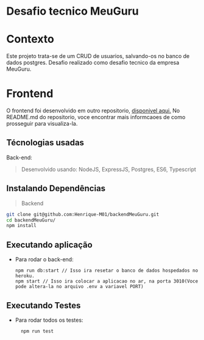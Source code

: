# Desafio tecnico MeuGuru

# Contexto
Este projeto trata-se de um CRUD de usuarios, salvando-os no banco de dados postgres.
Desafio realizado como desafio tecnico da empresa MeuGuru.

# Frontend

O frontend foi desenvolvido em outro repositorio, [disponivel aqui.](https://github.com/Henrique-M01/frontendMeuGuru)
No README.md do repositorio, voce encontrar mais informcaoes de como prosseguir para visualiza-la.

## Técnologias usadas

Back-end:
> Desenvolvido usando: NodeJS, ExpressJS, Postgres, ES6, Typescript


## Instalando Dependências

> Backend
```bash
git clone git@github.com:Henrique-M01/backendMeuGuru.git
cd backendMeuGuru/ 
npm install
``` 

## Executando aplicação

* Para rodar o back-end:

  ```
  npm run db:start // Isso ira resetar o banco de dados hospedados no heroku.
  npm start // Isso ira colocar a aplicacao no ar, na porta 3010(Voce pode altera-la no arquivo .env a variavel PORT)

  ```

## Executando Testes

* Para rodar todos os testes:

  ```
    npm run test
  ```